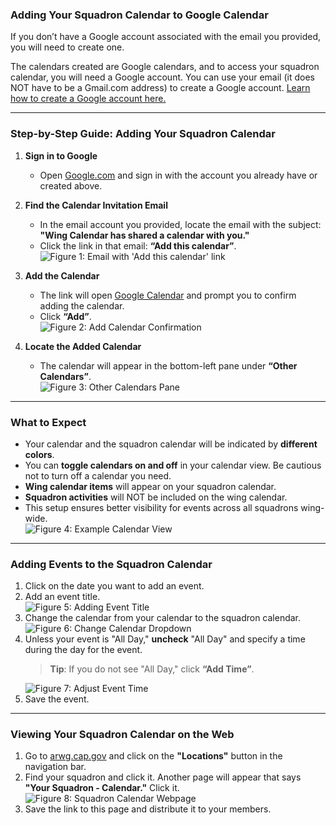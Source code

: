 ### Adding Your Squadron Calendar to Google Calendar

If you don’t have a Google account associated with the email you provided, you will need to create one.

The calendars created are Google calendars, and to access your squadron calendar, you will need a Google account. You can use your email (it does NOT have to be a Gmail.com address) to create a Google account. [Learn how to create a Google account here.](https://github.com/at3davis/my_CAP_Project/CreateGoogleAcct.md)

---

### Step-by-Step Guide: Adding Your Squadron Calendar

1. **Sign in to Google**
   - Open [Google.com](https://www.google.com) and sign in with the account you already have or created above.

2. **Find the Calendar Invitation Email**
   - In the email account you provided, locate the email with the subject:  
     **"Wing Calendar has shared a calendar with you."**
   - Click the link in that email: **“Add this calendar”**.  
     <img src="https://at3davis.github.io/my_CAP_Project/images/Figure1a.png" alt="Figure 1: Email with 'Add this calendar' link" style="max-width: 100%; height: auto;">

3. **Add the Calendar**
   - The link will open [Google Calendar](https://calendar.google.com) and prompt you to confirm adding the calendar.
   - Click **“Add”**.  
     <img src="https://at3davis.github.io/my_CAP_Project/images/Figure1b.png" alt="Figure 2: Add Calendar Confirmation" style="max-width: 80%; height: auto;">

4. **Locate the Added Calendar**
   - The calendar will appear in the bottom-left pane under **“Other Calendars”**.  
     <img src="https://at3davis.github.io/my_CAP_Project/images/Figure3a.png" alt="Figure 3: Other Calendars Pane" style="max-width: 70%; height: auto;">

---

### What to Expect

- Your calendar and the squadron calendar will be indicated by **different colors**.
- You can **toggle calendars on and off** in your calendar view. Be cautious not to turn off a calendar you need.
- **Wing calendar items** will appear on your squadron calendar.
- **Squadron activities** will NOT be included on the wing calendar.
- This setup ensures better visibility for events across all squadrons wing-wide.  
  <img src="https://at3davis.github.io/my_CAP_Project/images/Figure4done.png" alt="Figure 4: Example Calendar View" style="max-width: 100%; height: auto;">

---

### Adding Events to the Squadron Calendar

1. Click on the date you want to add an event.
2. Add an event title.  
   <img src="https://at3davis.github.io/my_CAP_Project/images/AddEvent1.png" alt="Figure 5: Adding Event Title" style="max-width: 80%; height: auto;">
3. Change the calendar from your calendar to the squadron calendar.  
   <img src="https://at3davis.github.io/my_CAP_Project/images/AddEvent2.png" alt="Figure 6: Change Calendar Dropdown" style="max-width: 80%; height: auto;">
4. Unless your event is "All Day," **uncheck** "All Day" and specify a time during the day for the event.  
   > **Tip**: If you do not see "All Day," click **“Add Time”**.  
   <img src="https://at3davis.github.io/my_CAP_Project/images/Addevent3.png" alt="Figure 7: Adjust Event Time" style="max-width: 80%; height: auto;">
5. Save the event.

---

### Viewing Your Squadron Calendar on the Web

1. Go to [arwg.cap.gov](https://arwg.cap.gov) and click on the **"Locations"** button in the navigation bar.
2. Find your squadron and click it. Another page will appear that says **"Your Squadron - Calendar."** Click it.  
   <img src="https://at3davis.github.io/my_CAP_Project/images/Figure5.png" alt="Figure 8: Squadron Calendar Webpage" style="max-width: 100%; height: auto;">
3. Save the link to this page and distribute it to your members.